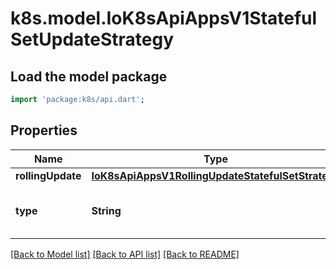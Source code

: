 # k8s.model.IoK8sApiAppsV1StatefulSetUpdateStrategy

## Load the model package
```dart
import 'package:k8s/api.dart';
```

## Properties
Name | Type | Description | Notes
------------ | ------------- | ------------- | -------------
**rollingUpdate** | [**IoK8sApiAppsV1RollingUpdateStatefulSetStrategy**](IoK8sApiAppsV1RollingUpdateStatefulSetStrategy.md) |  | [optional] 
**type** | **String** | Type indicates the type of the StatefulSetUpdateStrategy. Default is RollingUpdate.   | [optional] 

[[Back to Model list]](../README.md#documentation-for-models) [[Back to API list]](../README.md#documentation-for-api-endpoints) [[Back to README]](../README.md)


